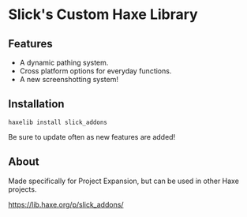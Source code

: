 # Slick's Custom Haxe Library

## Features

* A dynamic pathing system.
* Cross platform options for everyday functions.
* A new screenshotting system!
## Installation
 
`haxelib install slick_addons`

Be sure to update often as new features are added!

## About

Made specifically for Project Expansion, but can be used in other Haxe projects.

https://lib.haxe.org/p/slick_addons/
